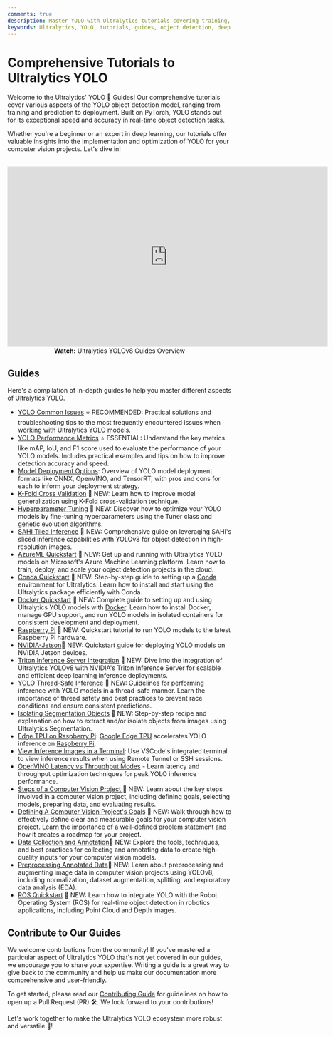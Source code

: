 ```yaml
---
comments: true
description: Master YOLO with Ultralytics tutorials covering training, deployment and optimization. Find solutions, improve metrics, and deploy with ease!.
keywords: Ultralytics, YOLO, tutorials, guides, object detection, deep learning, PyTorch, training, deployment, optimization, computer vision
---
```


# Comprehensive Tutorials to Ultralytics YOLO

Welcome to the Ultralytics' YOLO 🚀 Guides! Our comprehensive tutorials cover various aspects of the YOLO object detection model, ranging from training and prediction to deployment. Built on PyTorch, YOLO stands out for its exceptional speed and accuracy in real-time object detection tasks.

Whether you're a beginner or an expert in deep learning, our tutorials offer valuable insights into the implementation and optimization of YOLO for your computer vision projects. Let's dive in!

<p align="center">
  <br>
  <iframe loading="lazy" width="720" height="405" src="https://www.youtube.com/embed/96NkhsV-W1U"
    title="YouTube video player" frameborder="0"
    allow="accelerometer; autoplay; clipboard-write; encrypted-media; gyroscope; picture-in-picture; web-share"
    allowfullscreen>
  </iframe>
  <br>
  <strong>Watch:</strong> Ultralytics YOLOv8 Guides Overview
</p>

## Guides

Here's a compilation of in-depth guides to help you master different aspects of Ultralytics YOLO.

- [YOLO Common Issues](yolo-common-issues.md) ⭐ RECOMMENDED: Practical solutions and troubleshooting tips to the most frequently encountered issues when working with Ultralytics YOLO models.
- [YOLO Performance Metrics](yolo-performance-metrics.md) ⭐ ESSENTIAL: Understand the key metrics like mAP, IoU, and F1 score used to evaluate the performance of your YOLO models. Includes practical examples and tips on how to improve detection accuracy and speed.
- [Model Deployment Options](model-deployment-options.md): Overview of YOLO model deployment formats like ONNX, OpenVINO, and TensorRT, with pros and cons for each to inform your deployment strategy.
- [K-Fold Cross Validation](kfold-cross-validation.md) 🚀 NEW: Learn how to improve model generalization using K-Fold cross-validation technique.
- [Hyperparameter Tuning](hyperparameter-tuning.md) 🚀 NEW: Discover how to optimize your YOLO models by fine-tuning hyperparameters using the Tuner class and genetic evolution algorithms.
- [SAHI Tiled Inference](sahi-tiled-inference.md) 🚀 NEW: Comprehensive guide on leveraging SAHI's sliced inference capabilities with YOLOv8 for object detection in high-resolution images.
- [AzureML Quickstart](azureml-quickstart.md) 🚀 NEW: Get up and running with Ultralytics YOLO models on Microsoft's Azure Machine Learning platform. Learn how to train, deploy, and scale your object detection projects in the cloud.
- [Conda Quickstart](conda-quickstart.md) 🚀 NEW: Step-by-step guide to setting up a [Conda](https://anaconda.org/conda-forge/ultralytics) environment for Ultralytics. Learn how to install and start using the Ultralytics package efficiently with Conda.
- [Docker Quickstart](docker-quickstart.md) 🚀 NEW: Complete guide to setting up and using Ultralytics YOLO models with [Docker](https://hub.docker.com/r/ultralytics/ultralytics). Learn how to install Docker, manage GPU support, and run YOLO models in isolated containers for consistent development and deployment.
- [Raspberry Pi](raspberry-pi.md) 🚀 NEW: Quickstart tutorial to run YOLO models to the latest Raspberry Pi hardware.
- [NVIDIA-Jetson](nvidia-jetson.md)🚀 NEW: Quickstart guide for deploying YOLO models on NVIDIA Jetson devices.
- [Triton Inference Server Integration](triton-inference-server.md) 🚀 NEW: Dive into the integration of Ultralytics YOLOv8 with NVIDIA's Triton Inference Server for scalable and efficient deep learning inference deployments.
- [YOLO Thread-Safe Inference](yolo-thread-safe-inference.md) 🚀 NEW: Guidelines for performing inference with YOLO models in a thread-safe manner. Learn the importance of thread safety and best practices to prevent race conditions and ensure consistent predictions.
- [Isolating Segmentation Objects](isolating-segmentation-objects.md) 🚀 NEW: Step-by-step recipe and explanation on how to extract and/or isolate objects from images using Ultralytics Segmentation.
- [Edge TPU on Raspberry Pi](coral-edge-tpu-on-raspberry-pi.md): [Google Edge TPU](https://coral.ai/products/accelerator) accelerates YOLO inference on [Raspberry Pi](https://www.raspberrypi.com/).
- [View Inference Images in a Terminal](view-results-in-terminal.md): Use VSCode's integrated terminal to view inference results when using Remote Tunnel or SSH sessions.
- [OpenVINO Latency vs Throughput Modes](optimizing-openvino-latency-vs-throughput-modes.md) - Learn latency and throughput optimization techniques for peak YOLO inference performance.
- [Steps of a Computer Vision Project ](steps-of-a-cv-project.md) 🚀 NEW: Learn about the key steps involved in a computer vision project, including defining goals, selecting models, preparing data, and evaluating results.
- [Defining A Computer Vision Project's Goals](defining-project-goals.md) 🚀 NEW: Walk through how to effectively define clear and measurable goals for your computer vision project. Learn the importance of a well-defined problem statement and how it creates a roadmap for your project.
- [Data Collection and Annotation](data-collection-and-annotation.md)🚀 NEW: Explore the tools, techniques, and best practices for collecting and annotating data to create high-quality inputs for your computer vision models.
- [Preprocessing Annotated Data](preprocessing_annotated_data.md)🚀 NEW: Learn about preprocessing and augmenting image data in computer vision projects using YOLOv8, including normalization, dataset augmentation, splitting, and exploratory data analysis (EDA).
- [ROS Quickstart](ros-quickstart.md) 🚀 NEW: Learn how to integrate YOLO with the Robot Operating System (ROS) for real-time object detection in robotics applications, including Point Cloud and Depth images.

## Contribute to Our Guides

We welcome contributions from the community! If you've mastered a particular aspect of Ultralytics YOLO that's not yet covered in our guides, we encourage you to share your expertise. Writing a guide is a great way to give back to the community and help us make our documentation more comprehensive and user-friendly.

To get started, please read our [Contributing Guide](../help/contributing.md) for guidelines on how to open up a Pull Request (PR) 🛠️. We look forward to your contributions!

Let's work together to make the Ultralytics YOLO ecosystem more robust and versatile 🙏!
